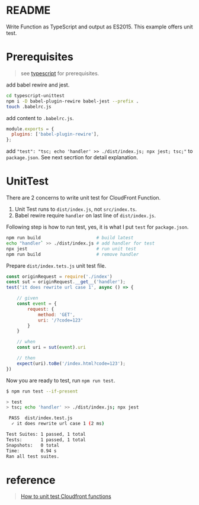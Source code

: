 # README

Write Function as TypeScript and output as ES2015.
This example offers unit test.

# Prerequisites

> see [typescript](../typescript/README.md) for prerequisites.

add babel rewire and jest.

```sh
cd typescript-unittest
npm i -D babel-plugin-rewire babel-jest --prefix .
touch .babelrc.js
```

add content to `.babelrc.js`.

```js
module.exports = {
  plugins: ['babel-plugin-rewire'],
};
```

add `"test": "tsc; echo 'handler' >> ./dist/index.js; npx jest; tsc;"` to `package.json`. See next secrtion for detail explanation.

# UnitTest

There are 2 concerns to write unit test for CloudFront Function.

1. Unit Test runs to `dist/index.js`, not `src/index.ts`.
2. Babel rewire require `handler` on last line of `dist/index.js`.

Following step is how to run test, yes, it is what I put `test` for `package.json`.

```sh
npm run build                     # build latest
echo "handler` >> ./dist/index.js # add handler for test
npx jest                          # run unit test
npm run build                     # remove handler
```

Prepare `dist/index.tets.js` unit test file.

```js
const originRequest = require('./index')
const sut = originRequest.__get__('handler');
test('it does rewrite url case 1', async () => {

    // given
    const event = {
        request: {
            method: 'GET',
            uri: '/?code=123'
        }
    }

    // when
    const uri = sut(event).uri

    // then
    expect(uri).toBe('/index.html?code=123');
})
```

Now you are ready to test, run `npm run test`.

```sh
$ npm run test --if-present

> test
> tsc; echo 'handler' >> ./dist/index.js; npx jest

 PASS  dist/index.test.js
  ✓ it does rewrite url case 1 (2 ms)

Test Suites: 1 passed, 1 total
Tests:       1 passed, 1 total
Snapshots:   0 total
Time:        0.94 s
Ran all test suites.
```


# reference

> [How to unit test Cloudfront functions](https://medium.com/@fabioknoedt/how-to-unit-test-cloudfront-functions-b790c4532aa0)
